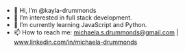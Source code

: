 - 👋 Hi, I’m @kayla-drummonds
- 👀 I’m interested in full stack development.
- 🌱 I’m currently learning JavaScript and Python.
- 📫 How to reach me: michaela.s.drummonds@gmail.com | www.linkedin.com/in/michaela-drummonds

<!---
kayla-drummonds/kayla-drummonds is a ✨ special ✨ repository because its `README.md` (this file) appears on your GitHub profile.
You can click the Preview link to take a look at your changes.
--->
